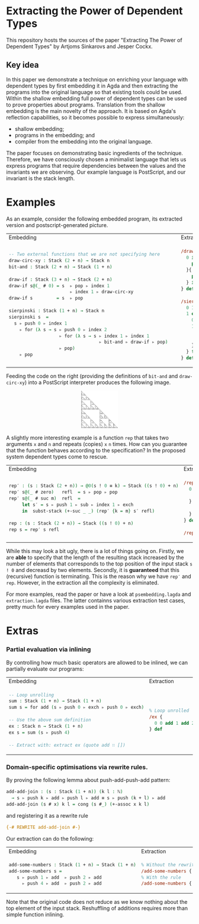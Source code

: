 Extracting the Power of Dependent Types
=======================================

This repository hosts the sources of the paper
"Extracting The Power of Dependent Types" by
Artjoms Sinkarovs and Jesper Cockx.

Key idea
--------

In this paper we demonstrate a technique on enriching
your language with dependent types by first embedding it
in Agda and then extracting the programs into the original
language so that existing tools could be used.
Within the shallow embedding full power of dependent types
can be used to prove properties about programs.  Translation
from the shallow embedding is the main novelty of the approach.
It is based on Agda's reflection capabilities, so it becomes
possible to express simultaneously:

 * shallow embedding;
 * programs in the embedding; and
 * compiler from the embedding into the original language.

The paper focuses on demonstrating basic ingredients of the
technique.  Therefore, we have consciously chosen a minimalist
language that lets us express programs that require dependencies
between the values and the invariants we are observing.
Our example language is PostScript, and our invariant is the
stack length.

Examples
========

As an example, consider the following embedded program, its extracted
version and postscript-generated picture.


<table>
<tr>
    <td>Embedding </td>
    <td>Extraction</td>
</tr>
<tr>
  <td>

```agda
-- Two external functions that we are not specifying here      
draw-circ-xy : Stack (2 + n) → Stack n
bit-and : Stack (2 + n) → Stack (1 + n)      
      
draw-if : Stack (3 + n) → Stack (2 + n)
draw-if s@(_ # 0) = s  ▹ pop ▹ index 1 
                       ▹ index 1 ▹ draw-circ-xy
draw-if s         = s  ▹ pop
      
sierpinski : Stack (1 + n) → Stack n
sierpinski s  =
  s ▹ push 0 ▹ index 1
    ▹ for (λ s → s ▹ push 0 ▹ index 2
                   ▹ for (λ s → s ▹ index 1 ▹ index 1
                                  ▹ bit-and ▹ draw-if ▹ pop)
                   ▹ pop)
    ▹ pop
```    
  </td>
  <td>

```ps
/draw-if {
  0 index 0 eq {
    pop 1 index 1 index draw-circ-xy
  }{
    pop
  } ifelse
} def
      
/sierpinski {
  0 1 index 
  1 exch {
    0 2 index 
    1 exch {
      1 index 1 index 
      bit-and draw-if pop
    } for pop
  } for pop
} def
```

  </td>
  </tr>
</table>

Feeding the code on the right (providing the definitions of `bit-and` and `draw-circ-xy`)
into a PostScript interpreter produces the following image.

<p align="center">
  <img height="20%" width="20%" src="sierp.png" />
</p>

A slightly more interesting example is a function `rep` that takes two
arguments `x` and `n` and repeats (copies) `x` `n` times.  How can you
guarantee that the function behaves according to the specification?
In the proposed system dependent types come to rescue.

<table>
<tr>
    <td>Embedding </td>
    <td>Extraction</td>
</tr>    
<tr>
  <td>

```agda
rep′ : (s : Stack (2 + n)) → @0(s ! 0 ≡ k) → Stack ((s ! 0) + n)
rep′ s@(_ # zero)   refl  = s ▹ pop ▹ pop
rep′ s@(_ # suc m)  refl  =
     let s′ = s ▹ push 1 ▹ sub ▹ index 1 ▹ exch
     in  subst-stack (+-suc _ _) (rep′ {k = m} s′ refl)

rep : (s : Stack (2 + n)) → Stack ((s ! 0) + n)
rep s = rep′ s refl
```    
  </td>
  <td>

```ps
/rep′ {
  0 index 0 eq {
    pop pop
  } {
    1 sub 1 index exch rep′
  } ifelse
} def

/rep { rep′ } def
```

  </td>
  </tr>
</table>

While this may look a bit ugly, there is a lot of things going on.  Firstly, we
are **able** to specify that the length of the resulting stack increased by the
number of elements that corresponds to the top position of the input stack `s ! 0`
and decreasd by two elements.  Secondly, it is **guaranteed** that this (recursive)
function is terminating.  This is the reason why we have `rep′` and `rep`.  However,
in the extraction all the complexity is eliminated.

For more examples, read the paper or have a look at `psembedding.lagda` and `extraction.lagda`
files.  The latter containns various extraction test cases, pretty much for every examples used
in the paper.

Extras
======

### Partial evaluation via inlining

By controlling how much basic operators are allowed
to be inlined, we can partially evaluate our programs:

<table>
<tr>
    <td>Embedding </td>
    <td>Extraction</td>
</tr>    
<tr>
  <td>

```agda
-- Loop unrolling
sum : Stack (1 + n) → Stack (1 + n)
sum s = for add (s ▹ push 0 ▹ exch ▹ push 0 ▹ exch)

-- Use the above sum definition
ex : Stack n → Stack (1 + n)
ex s = sum (s ▹ push 4)

-- Extract with: extract ex (quote add ∷ [])      
```    
  </td>
  <td>

```ps
% Loop unrolled
/ex {
  0 0 add 1 add 2 add 3 add 4 add
} def
```

  </td>
  </tr>
</table>



### Domain-specific optimisations via rewrite rules.

By proving the following lemma about push-add-push-add pattern:

```agda
add-add-join : (s : Stack (1 + n)) (k l : ℕ)
  → s ▹ push k ▹ add ▹ push l ▹ add ≡ s ▹ push (k + l) ▹ add
add-add-join (s # x) k l = cong (s #_) (+-assoc x k l)
```
and registering it as a rewrite rule
```agda
{-# REWRITE add-add-join #-}
```

Our extraction can do the following:

<table>
<tr>
    <td>Embedding </td>
    <td>Extraction</td>
</tr>    
<tr>
  <td>

```agda
add-some-numbers : Stack (1 + n) → Stack (1 + n)
add-some-numbers s = 
   s ▹ push 1 ▹ add  ▹ push 2 ▹ add
     ▹ push 4 ▹ add  ▹ push 2 ▹ add
```    
  </td>
  <td>

```ps
% Without the rewrite rule
/add-some-numbers { 1 add 2 add 4 add 2 add } def
% With the rule
/add-some-numbers { 9 add } def
```

  </td>
  </tr>
</table>

Note that the original code does not reduce as we know nothing about the
top element of the input stack.  Reshuffling of additions requires more than
simple function inlining.

